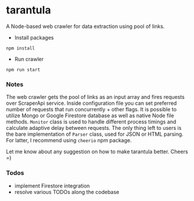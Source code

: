 # tarantula

A Node-based web crawler for data extraction using pool of links.

- Install packages
```
npm install
```

- Run crawler
```
npm run start
```

### Notes
The web crawler gets the pool of links as an input array and fires requests over ScraperApi service. 
Inside configuration file you can set preferred number of requests that run concurrently + other flags. It is possible to utilize Mongo or Google Firestore database as well as native Node file methods. 
```Monitor``` class is used to handle different process timings and calculate adaptive delay between requests. 
The only thing left to users is the bare implementation of ```Parser``` class, used for JSON or HTML parsing. For latter, I recommend using ```cheerio``` npm package.

Let me know about any suggestion on how to make tarantula better. Cheers =)

### Todos
- implement Firestore integration
- resolve various TODOs along the codebase